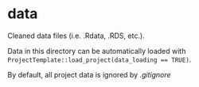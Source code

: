 data
================

Cleaned data files (i.e. .Rdata, .RDS, etc.).

Data in this directory can be automatically loaded with
`ProjectTemplate::load_project(data_loading == TRUE)`.

By default, all project data is ignored by _.gitignore_

